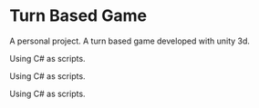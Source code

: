 # Turn Based Game

A personal project. A turn based game developed with unity 3d.

Using C# as scripts.


Using C# as scripts.


Using C# as scripts.

